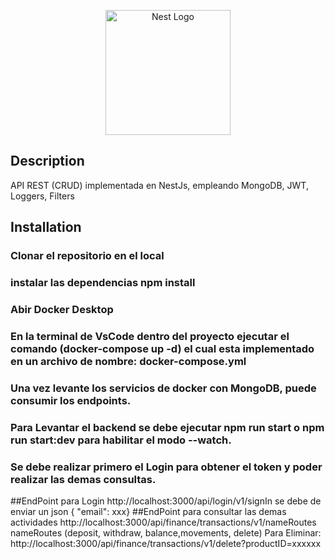 <p align="center">
  <a href="http://nestjs.com/" target="blank"><img src="https://nestjs.com/img/logo-small.svg" width="200" alt="Nest Logo" /></a>
</p>

## Description

API REST (CRUD) implementada en NestJs, empleando MongoDB, JWT, Loggers, Filters

## Installation

### Clonar el repositorio en el local

### instalar las dependencias npm install

### Abir Docker Desktop

### En la terminal de VsCode dentro del proyecto ejecutar el comando (docker-compose up -d) el cual esta implementado en un archivo de nombre: docker-compose.yml

### Una vez levante los servicios de docker con MongoDB, puede consumir los endpoints.

### Para Levantar el backend se debe ejecutar npm run start o npm run start:dev para habilitar el modo --watch.

### Se debe realizar primero el Login para obtener el token y poder realizar las demas consultas.

##EndPoint para Login
http://localhost:3000/api/login/v1/signIn se debe de enviar un json { "email": xxx}
##EndPoint para consultar las demas actividades
http://localhost:3000/api/finance/transactions/v1/nameRoutes
nameRoutes (deposit, withdraw, balance,movements, delete)
Para Eliminar: http://localhost:3000/api/finance/transactions/v1/delete?productID=xxxxxx
